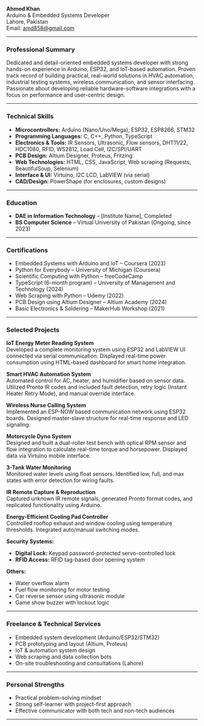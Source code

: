 **Ahmed Khan**\
Arduino & Embedded Systems Developer\
Lahore, Pakistan\
Email: [amd858@gmail.com](mailto:amd858@gmail.com)

---

### Professional Summary

Dedicated and detail-oriented embedded systems developer with strong hands-on experience in Arduino, ESP32, and IoT-based automation. Proven track record of building practical, real-world solutions in HVAC automation, industrial testing systems, wireless communication, and sensor interfacing. Passionate about developing reliable hardware-software integrations with a focus on performance and user-centric design.

---

### Technical Skills

- **Microcontrollers:** Arduino (Nano/Uno/Mega), ESP32, ESP8266, STM32
- **Programming Languages:** C, C++, Python, TypeScript
- **Electronics & Tools:** IR Sensors, Ultrasonic, Flow sensors, DHT11/22, HDC1080, RFID, WS2812, Load Cell, I2C/SPI/UART
- **PCB Design:** Altium Designer, Proteus, Fritzing
- **Web Technologies:** HTML, CSS, JavaScript, Web scraping (Requests, BeautifulSoup, Selenium)
- **Interface & UI:** Virtuino, I2C LCD, LabVIEW (via serial)
- **CAD/Design:** PowerShape (for enclosures, custom designs)

---

### Education

- **DAE in Information Technology** – [Institute Name], Completed
- **BS Computer Science** – Virtual University of Pakistan (Ongoing, since 2023)

---

### Certifications

- Embedded Systems with Arduino and IoT – Coursera (2023)
- Python for Everybody – University of Michigan (Coursera)
- Scientific Computing with Python – freeCodeCamp
- TypeScript (6-month program) – University of Management and Technology (2024)
- Web Scraping with Python – Udemy (2022)
- PCB Design using Altium Designer – Altium Academy (2024)
- Basic Electronics & Soldering – MakerHub Workshop (2021)

---

### Selected Projects

**IoT Energy Meter Reading System**\
Developed a complete monitoring system using ESP32 and LabVIEW UI connected via serial communication. Displayed real-time power consumption using HTML-based dashboard for smart home integration.

**Smart HVAC Automation System**\
Automated control for AC, heater, and humidifier based on sensor data. Utilized Pronto IR codes and included fault detection, retry logic (Instant Heater Retry Mode), and manual override interface.

**Wireless Nurse Calling System**\
Implemented an ESP-NOW based communication network using ESP32 boards. Designed master-slave structure for real-time response and LED signaling.

**Motorcycle Dyno System**\
Designed and built a dual-roller test bench with optical RPM sensor and flow integration to calculate real-time torque and horsepower. Displayed data via Virtuino mobile interface.

**3-Tank Water Monitoring**\
Monitored water levels using float sensors. Identified low, full, and max states with error detection for wiring faults.

**IR Remote Capture & Reproduction**\
Captured unknown IR remote signals, generated Pronto format codes, and replicated functionality using Arduino.

**Energy-Efficient Cooling Pad Controller**\
Controlled rooftop exhaust and window cooling using temperature thresholds. Integrated auto/manual switching modes.

**Security Systems:**

- **Digital Lock:** Keypad password-protected servo-controlled lock
- **RFID Access:** RFID tag-based door opening system

**Others:**

- Water overflow alarm
- Fuel flow monitoring for motor testing
- Car reverse sensor using ultrasonic module
- Game show buzzer with lockout logic

---

### Freelance & Technical Services

- Embedded system development (Arduino/ESP32/STM32)
- PCB prototyping and layout (Altium, Proteus)
- IoT & automation system design
- Web scraping and data collection bots
- On-site troubleshooting and consultations (Lahore)

---

### Personal Strengths

- Practical problem-solving mindset
- Strong self-learner with project-first approach
- Effective communicator with both tech and non-tech audiences

---

